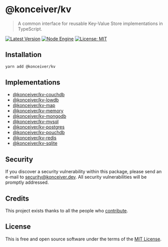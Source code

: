 # @konceiver/kv

> A common interface for reusable Key-Value Store implementations in TypeScript.

[![Latest Version](https://badgen.now.sh/npm/v/@konceiver/kv)](https://www.npmjs.com/package/@konceiver/kv)
[![Node Engine](https://badgen.now.sh/npm/node/@konceiver/kv)](https://www.npmjs.com/package/@konceiver/kv)
[![License: MIT](https://badgen.now.sh/badge/license/MIT/green)](./LICENSE)

## Installation

```bash
yarn add @konceiver/kv
```

## Implementations

-   [@konceiver/kv-couchdb](https://github.com/konceiver/kv-couchdb)
-   [@konceiver/kv-lowdb](https://github.com/konceiver/kv-lowdb)
-   [@konceiver/kv-map](https://github.com/konceiver/kv-map)
-   [@konceiver/kv-memory](https://github.com/konceiver/kv-memory)
-   [@konceiver/kv-mongodb](https://github.com/konceiver/kv-mongodb)
-   [@konceiver/kv-mysql](https://github.com/konceiver/kv-mysql)
-   [@konceiver/kv-postgres](https://github.com/konceiver/kv-postgres)
-   [@konceiver/kv-pouchdb](https://github.com/konceiver/kv-pouchdb)
-   [@konceiver/kv-redis](https://github.com/konceiver/kv-redis)
-   [@konceiver/kv-sqlite](https://github.com/konceiver/kv-sqlite)

## Security

If you discover a security vulnerability within this package, please send an e-mail to security@konceiver.dev. All security vulnerabilities will be promptly addressed.

## Credits

This project exists thanks to all the people who [contribute](../../contributors).

## License

This is free and open source software under the terms of the [MIT License](./LICENSE).
